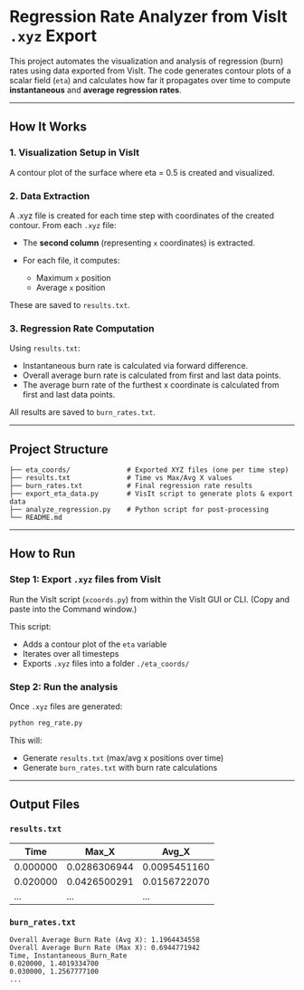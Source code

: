 
# Regression Rate Analyzer from VisIt `.xyz` Export

This project automates the visualization and analysis of regression (burn) rates using data exported from VisIt. The code generates contour plots of a scalar field (`eta`) and calculates how far it propagates over time to compute **instantaneous** and **average regression rates**.

---

## How It Works

### 1. **Visualization Setup in VisIt**

A contour plot of the surface where eta = 0.5 is created and visualized.

### 2. **Data Extraction**

A .xyz file is created for each time step with coordinates of the created contour.
From each `.xyz` file:

* The **second column** (representing `x` coordinates) is extracted.
* For each file, it computes:

  * Maximum `x` position
  * Average `x` position

These are saved to `results.txt`.

### 3. **Regression Rate Computation**

Using `results.txt`:

* Instantaneous burn rate is calculated via forward difference.
* Overall average burn rate is calculated from first and last data points.
* The average burn rate of the furthest x coordinate is calculated from first and last data points.

All results are saved to `burn_rates.txt`.

---

## Project Structure

```
├── eta_coords/              # Exported XYZ files (one per time step)
├── results.txt              # Time vs Max/Avg X values
├── burn_rates.txt           # Final regression rate results
├── export_eta_data.py       # VisIt script to generate plots & export data
├── analyze_regression.py    # Python script for post-processing
└── README.md
```

---

## How to Run

### Step 1: Export `.xyz` files from VisIt

Run the VisIt script (`xcoords.py`) from within the VisIt GUI or CLI.
(Copy and paste into the Command window.)

This script:

* Adds a contour plot of the `eta` variable
* Iterates over all timesteps
* Exports `.xyz` files into a folder `./eta_coords/`

### Step 2: Run the analysis

Once `.xyz` files are generated:

```bash
python reg_rate.py
```

This will:

* Generate `results.txt` (max/avg x positions over time)
* Generate `burn_rates.txt` with burn rate calculations

---

## Output Files

### `results.txt`

| Time     | Max_X        | Avg_X        |
| -------- | ------------ | ------------ |
| 0.000000 | 0.0286306944 | 0.0095451160 |
| 0.020000 | 0.0426500291 | 0.0156722070 |
| ...      | ...          | ...          |

### `burn_rates.txt`

```
Overall Average Burn Rate (Avg X): 1.1964434558
Overall Average Burn Rate (Max X): 0.6944771942
Time, Instantaneous_Burn_Rate
0.020000, 1.4019334700
0.030000, 1.2567777100
...
```
